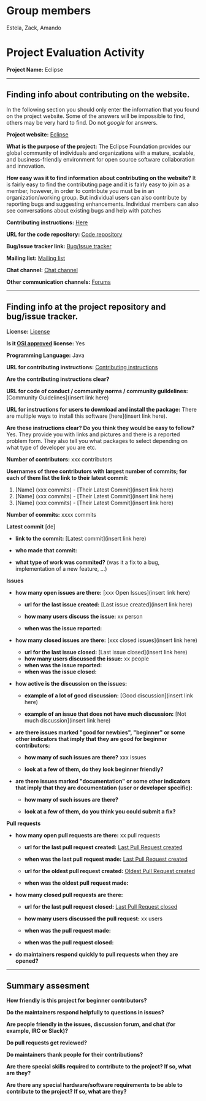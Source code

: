 # Group members
Estela, Zack, Amando

# Project Evaluation Activity



__Project Name:__ Eclipse


---

## Finding info about contributing on the website.

In the following section you should only enter the information that you
found on the project website. Some of the answers will be impossible to find, others
may be very hard to find. Do not _google_ for answers.

__Project website:__ [Eclipse](https://www.eclipse.org/)


__What is the purpose of the project:__ The Eclipse Foundation provides our global community of individuals and organizations with a mature, scalable, and business-friendly environment for open source software collaboration and innovation. 


__How easy was it to find information about contributing on the website?__ It is fairly easy to find the contributing page and it is fairly easy to join as a member, however, in order to contribute you must be in an organization/working group. But individual users can also contribute by reporting bugs and suggesting enhancements. Individual members can also see conversations about existing bugs and help with patches


__Contributing instructions:__ [Here](https://www.eclipse.org/contribute/)

__URL for the code repository:__ [Code repository](https://git.eclipse.org/c/) 

__Bug/Issue tracker link:__ [Bug/Issue tracker](https://bugs.eclipse.org/bugs/buglist.cgi?bug_status=NEW&bug_status=REOPENED&keywords=helpwanted%2C%20&list_id=9664295)

__Mailing list:__ [Mailing list](https://accounts.eclipse.org/mailing-list)

__Chat channel:__ [Chat channel](https://bugs.eclipse.org/bugs/)

__Other communication channels:__ [Forums](https://www.eclipse.org/forums/)


---

## Finding info at the project repository and bug/issue tracker.

__License:__ [License](https://www.eclipse.org/legal/termsofuse.php)

__Is it [OSI approved](https://opensource.org/licenses/alphabetical) license:__ Yes

__Programming Language:__ Java

__URL for contributing instructions:__ [Contributing instructions](https://www.eclipse.org/contribute/)

__Are the contributing instructions clear?__


__URL for code of conduct / community norms / community guildelines:__ [Community Guidelines](insert link here)

__URL for instructions for users to download and install the package:__ There are multiple ways to install this software [here](insert link here). 


__Are these instructions clear? Do you think they would be easy to follow?__ Yes. They provide you with links and pictures and there is a reported problem form. They also tell you what packages to select depending on what type of developer you are etc.


__Number of contributors:__ xxx contributors


__Usernames of three contributors with largest number of commits; for
each of them list the link to their latest commit__:

1. [Name] (xxx commits) - [Their Latest Commit](insert link here)
2. [Name] (xxx commits) - [Their Latest Commit](insert link here)
3. [Name] (xxx commits) - [Their Latest Commit](insert link here)


__Number of commits:__ xxxx commits

__Latest commit__ [de] 

- __link to the commit:__ [Latest commit](insert link here)

- __who made that commit:__ 

- __what type of work was commited?__ (was it a fix to a bug, implementation of a new feature, ...)


__Issues__

- __how many open issues are there:__ [xxx Open Issues](insert link here)

    - __url for the last issue created:__ [Last issue created](insert link here)

    - __how many users discuss the issue:__ xx person
    
    - __when was the issue reported:__ 
    

- __how many closed issues are there:__ [xxx closed issues](insert link here)
    - __url for the last issue closed:__ [Last issue closed](insert link here)
    - __how many users discussed the issue:__ xx people
    - __when was the issue reported:__ 
    - __when was the issue closed:__ 

- __how active is the discussion on the issues:__ 

    - __example of a lot of good discussion:__ [Good discussion](insert link here)
    
    - __example of an issue that does not have much discussion:__ [Not much discussion](insert link here)



- __are there issues marked "good for newbies", "beginner" or some other indicators that imply that they are good for beginner contributors:__ 

    - __how many of such issues are there?__ xxx issues
    
    - __look at a few of them, do they look beginner friendly?__ 



- __are there issues marked "documentation" or some other indicators that imply that they are documentation (user or developer specific):__ 

    - __how many of such issues are there?__ 
    
    - __look at a few of them, do you think you could submit a fix?__ 



__Pull requests__

- __how many open pull requests are there:__ xx pull requests

    - __url for the last pull request created:__ [Last Pull Request created]()
    
    - __when was the last pull request made:__ [Last Pull Request created]()

    - __url for the oldest pull request created:__ [Oldest Pull Request created]()
    
    - __when was the oldest pull request made:__ 

- __how many closed pull requests are there:__ 

    - __url for the last pull request closed:__ [Last Pull Request closed]()
    
    - __how many users discussed the pull request:__ xx users
    
    - __when was the pull request made:__  
    
    - __when was the pull request closed:__ 
    

- __do maintainers respond quickly to pull requests when they are opened?__ 





---


## Summary assesment
__How friendly is this project for beginner contributors?__




__Do the maintainers respond helpfully to questions in issues?__



__Are people friendly in the issues, discussion forum, and chat (for example, IRC or Slack)?__




__Do pull requests get reviewed?__



__Do maintainers thank people for their contributions?__



__Are there special skills required to contribute to the project? If so, what are they?__



__Are there any special hardware/software requirements to be able to contribute to the project? If so, what are they?__

